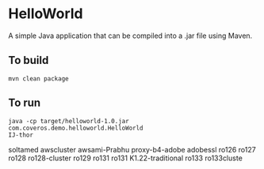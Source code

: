 HelloWorld
==========

A simple Java application that can be compiled into a .jar file using Maven.

To build
--------
    mvn clean package

To run
------
    java -cp target/helloworld-1.0.jar com.coveros.demo.helloworld.HelloWorld
    IJ-thor
soltamed
awscluster
awsami-Prabhu
proxy-b4-adobe
adobessl
ro126
ro127
ro128
ro128-cluster
ro129
ro131
ro131
K1.22-traditional
ro133
ro133cluste
